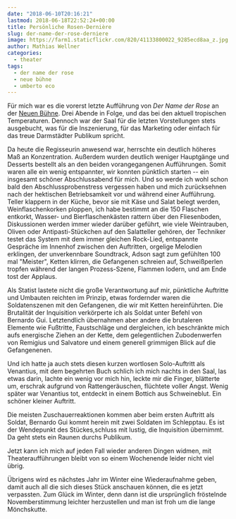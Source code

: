 ```yaml
---
date: "2018-06-10T20:16:21"
lastmod: 2018-06-18T22:52:24+00:00
title: Persönliche Rosen-Dernière
slug: der-name-der-rose-derniere
image: https://farm1.staticflickr.com/820/41133800022_9285ecd8aa_z.jpg
author: Mathias Wellner
categories:
  - theater
tags:
  - der name der rose
  - neue bühne
  - umberto eco
---
```


Für mich war es die vorerst letzte Aufführung von *Der Name der Rose* an der [Neuen Bühne](http://www.neue-buehne.de/). Drei Abende in Folge, und das bei den aktuell  tropischen Temperaturen. Dennoch war der Saal für die letzten Vorstellungen stets ausgebucht, was für die Inszenierung, für das Marketing oder einfach für das treue Darmstädter Publikum spricht. 

<!--more-->

Da heute die Regisseurin anwesend war, herrschte ein deutlich höheres Maß an Konzentration. Außerdem wurden deutlich weniger Hauptgänge und Desserts bestellt als an den beiden vorangegangenen Aufführungen. Somit waren alle ein wenig entspannter, wir konnten pünktlich starten -- ein insgesamt schöner Abschlussabend für mich. Und so werde ich wohl schon bald den Abschlussprobenstress vergessen haben und mich zurücksehnen nach der hektischen Betriebsamkeit vor und während einer Aufführung. Teller klappern in der Küche, bevor sie mit Käse und Salat belegt werden, Weinflaschenkorken ploppen, ich habe bestimmt an die 150 Flaschen entkorkt, Wasser- und Bierflaschenkästen rattern über den Fliesenboden, Diskussionen werden immer wieder darüber geführt, wie viele Weintrauben, Oliven oder Antipasti-Stückchen auf den Salatteller gehören, der Techniker testet das System mit dem immer gleichen Rock-Lied, entspannte Gespräche im Innenhof zwischen den Auftritten, orgelige Melodien erklingen, der unverkennbare Soundtrack, Adson sagt zum gefühlten 100 mal "Meister", Ketten klirren, die Gefangenen schreien auf, Schweißperlen tropfen während der langen Prozess-Szene, Flammen lodern, und am Ende tost der Applaus. 

Als Statist lastete nicht die große Verantwortung auf mir, pünktliche Auftritte und Umbauten reichten im Prinzip, etwas fordernder waren die Soldatenszenen mit den Gefangenen, die wir mit Ketten hereinführten. Die Brutalität der Inquisition verkörperte ich als Soldat unter Befehl von Bernardo Gui. Letztendlich übernahmen aber andere die brutaleren Elemente wie Fußtritte, Faustschläge und dergleichen, ich beschränkte mich aufs energische Ziehen an der Kette, dem gelegentlichen Zubodenwerfen von Remigius und Salvatore und einem generell grimmigen Blick auf die Gefangenenen. 

Und ich hatte ja auch stets diesen kurzen wortlosen Solo-Auftritt als Venantius, mit dem begehrten Buch schlich ich mich nachts in den Saal, las etwas darin, lachte ein wenig vor mich hin, leckte mir die Finger, blätterte um, erschrak aufgrund von Rattengeräuschen, flüchtete voller Angst. Wenig später war Venantius tot, entdeckt in einem Bottich aus Schweineblut. Ein schöner kleiner Auftritt. 

Die meisten Zuschauerreaktionen kommen aber beim ersten Auftritt als Soldat, Bernardo Gui kommt herein mit zwei Soldaten im Schlepptau. Es ist der Wendepunkt des Stückes,schluss mit lustig, die Inquisition übernimmt. Da geht stets ein Raunen durchs Publikum. 

Jetzt kann ich mich auf jeden Fall wieder anderen Dingen widmen, mit Theateraufführungen bleibt von so einem Wochenende leider nicht viel übrig. 

Übrigens wird es nächstes Jahr im Winter eine Wiederaufnahme geben, damit auch all die sich dieses Stück anschauen können, die es jetzt verpassten. Zum Glück im Winter, denn dann ist die ursprünglich fröstelnde Novemberstimmung leichter herzustellen und man ist froh um die lange Mönchskutte. 